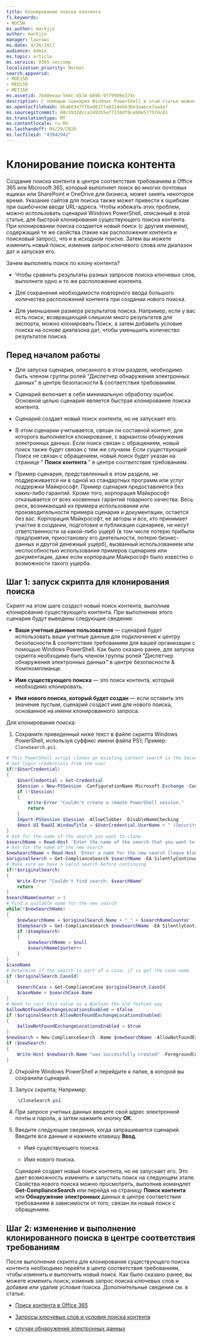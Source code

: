 ```yaml
---
title: Клонирование поиска контента
f1.keywords:
- NOCSH
ms.author: markjjo
author: markjjo
manager: laurawi
ms.date: 4/26/2017
audience: Admin
ms.topic: article
ms.service: O365-seccomp
localization_priority: Normal
search.appverid:
- MOE150
- MED150
- MET150
ms.assetid: 7b40eeaa-544c-4534-b89b-9f79998e374c
description: С помощью сценария Windows PowerShell в этой статье можно быстро клонировать существующий поиск контента в центре соответствия требованиям в Office 365 или Microsoft 365. При клонировании поиска создается новый поиск (с новым именем), содержащий те же свойства, что и исходный Поиск. После этого вы можете изменить новый поиск, изменив запрос ключевых слов или диапазон дат, а затем выполнив его.
ms.openlocfilehash: bba683e7ffbad6177a6214ebb36e3aaece7aada7
ms.sourcegitcommit: 60c1932dcca249355ef7134df0ceb0e57757dc81
ms.translationtype: MT
ms.contentlocale: ru-RU
ms.lasthandoff: 04/29/2020
ms.locfileid: "43942942"
---
```

# <a name="clone-a-content-search"></a>Клонирование поиска контента

Создание поиска контента в центре соответствия требованиям в Office 365 или Microsoft 365, который выполняет поиск во многих почтовых ящиках или SharePoint и OneDrive для бизнеса, может занять некоторое время. Указание сайтов для поиска также может привести к ошибкам при ошибочном вводе URL-адреса. Чтобы избежать этих проблем, можно использовать сценарий Windows PowerShell, описанный в этой статье, для быстрой клонирования существующего поиска контента. При клонировании поиска создается новый поиск (с другим именем), содержащий те же свойства (такие как расположения контента и поисковый запрос), что и в исходном поиске. Затем вы можете изменить новый поиск, изменив запрос ключевого слова или диапазон дат и запуская его.
  
Зачем выполнять поиск по клону контента?
  
- Чтобы сравнить результаты разных запросов поиска ключевых слов, выполните одно и то же расположение контента.
    
- Для сохранения необходимости повторного ввода большого количества расположений контента при создании нового поиска.
    
- Для уменьшения размера результатов поиска. Например, если у вас есть поиск, возвращающий слишком много результатов для экспорта, можно клонировать Поиск, а затем добавить условие поиска на основе диапазона дат, чтобы уменьшить количество результатов поиска.
  
## <a name="before-you-begin"></a>Перед началом работы

- Для запуска сценария, описанного в этом разделе, необходимо быть членом группы ролей "Диспетчер обнаружения электронных данных" в центре безопасности & соответствия требованиям.
    
- Сценарий включает в себя минимальную обработку ошибок. Основной целью сценария является быстрая клонирование поиска контента.
    
- Сценарий создает новый поиск контента, но не запускает его.
    
- В этом сценарии учитывается, связан ли составной контент, для которого выполняется клонирование, с вариантом обнаружения электронных данных. Если поиск связан с обращением, новый поиск также будет связан с тем же случаем. Если существующий Поиск не связан с обращением, новый поиск будет указан на странице " **Поиск контента** " в центре соответствия требованиям. 
    
- Пример сценария, представленный в этом разделе, не поддерживается ни в одной из стандартных программ или услуг поддержки Майкрософт. Пример сценария предоставляется без каких-либо гарантий. Кроме того, корпорация Майкрософт отказывается от всех косвенных гарантий товарного качества. Весь риск, возникающий из примера использования или производительности примера сценария и документации, остается без вас. Корпорация Майкрософт, ее авторы и все, кто принимает участие в создании, подготовке и публикации сценариев, не несут ответственности за какой-либо ущерб (в том числе потерю прибыли предприятия, приостановку его деятельности, потерю бизнес-данных и другой денежный ущерб), вызванный использованием или неспособностью использования примеров сценариев или документации, даже если корпорации Майкрософт было известно о возможности такого ущерба.
  
## <a name="step-1-run-the-script-to-clone-a-search"></a>Шаг 1: запуск скрипта для клонирования поиска

Скрипт на этом шаге создаст новый поиск контента, выполнив клонирование существующего контента. При выполнении этого сценария будут выведены следующие сведения:
  
- **Ваши учетные данные пользователя** — сценарий будет использовать ваши учетные данные для подключения к центру безопасности & соответствия требованиям для вашей организации с помощью Windows PowerShell. Как было сказано ранее, для запуска скрипта необходимо быть членом группы ролей "Диспетчер обнаружения электронных данных" в центре безопасности & Компкомплианце. 
    
- **Имя существующего поиска** — это поиск контента, который необходимо клонировать. 
    
- **Имя нового поиска, который будет создан** — если оставить это значение пустым, сценарий создаст имя для нового поиска, основанное на имени клонированного запроса. 
    
Для клонирования поиска:
  
1. Сохраните приведенный ниже текст в файле скрипта Windows PowerShell, используя суффикс имени файла PS1; Пример: `CloneSearch.ps1`.
    
  ```powershell
  # This PowerShell script clones an existing content search in the Security &amp; Compliance Center.
  # Get login credentials from the user
  if(!$UserCredential)
  {
      $UserCredential = Get-Credential
      $Session = New-PSSession -ConfigurationName Microsoft.Exchange -ConnectionUri https://ps.compliance.protection.outlook.com/powershell-liveid -Credential $UserCredential -Authentication Basic -AllowRedirection
      if (!$Session)
      {
          Write-Error "Couldn't create a remote PowerShell session."
          return
      }
      Import-PSSession $Session -AllowClobber -DisableNameChecking
      $Host.UI.RawUI.WindowTitle = $UserCredential.UserName + " (Security & Compliance Center)"
  }
  # Ask for the name of the search you want to clone
  $searchName = Read-Host 'Enter the name of the search that you want to clone'
  # Ask for the name of the new search
  $newSearchName = Read-Host 'Enter a name for the new search [leave blank to automatically generate a name]'
  $originalSearch = Get-ComplianceSearch $searchName -EA SilentlyContinue
  # Make sure we have a valid search before continuing
  if(!$originalSearch)
  {
      Write-Error "Couldn't find search: $searchName"
      return
  }
  $searchNameCounter = 1
  # Find a suitable name for the new search
  while(!$newSearchName)
  {
      $newSearchName = $originalSearch.Name + "_" + $searchNameCounter
      $tempSearch = Get-ComplianceSearch $newSearchName -EA SilentlyContinue
      if ($tempSearch)
      {
          $newSearchName = $null
          $searchNameCounter++
      }
  }
  $caseName
  # Determine if the search is part of a case; if so get the case name
  if ($originalSearch.CaseId)
  {
      $searchCase = Get-ComplianceCase $originalSearch.CaseId
      $caseName = $searchCase.Name
  }
  # Need to cast this value as a Boolean the old fashion way
  $allowNotFoundExchangeLocationsEnabled = $false
  if ($originalSearch.AllowNotFoundExchangeLocationsEnabled)
  {
      $allowNotFoundExchangeLocationsEnabled = $true
  }
  $newSearch = New-ComplianceSearch -Name $newSearchName -AllowNotFoundExchangeLocationsEnabled $allowNotFoundExchangeLocationsEnabled -Case $caseName -ContentMatchQuery $originalSearch.ContentMatchQuery -Description $originalSearch.Description -ExchangeLocation $originalSearch.ExchangeLocation -ExchangeLocationExclusion $originalSearch.ExchangeLocationExclusion -Language $originalSearch.Language -SharePointLocation $originalSearch.SharePointLocation -SharePointLocationExclusion $originalSearch.SharePointLocationExclusion -PublicFolderLocation $originalSearch.PublicFolderLocation
  if ($newSearch)
  {
      Write-Host $newSearch.Name "was successfully created" -ForegroundColor Yellow
  }
  ```

2. Откройте Windows PowerShell и перейдите к папке, в которой вы сохранили сценарий.
    
3. Запуск скрипта; Например:
    
    ```powershell
    .\CloneSearch.ps1
    ```

4. При запросе учетных данных введите свой адрес электронной почты и пароль, а затем нажмите кнопку **ОК**.
    
5. Введите следующие сведения, когда запрашивается сценарий. Введите все данные и нажмите клавишу **Ввод**.
    
    - Имя существующего поиска.
    
    - Имя нового поиска.
    
    Сценарий создает новый поиск контента, но не запускает его. Это дает возможность изменить и запустить поиск на следующем этапе. Свойства нового поиска можно просмотреть, выполнив командлет **Get-ComplianceSearch** или перейдя на страницу **Поиск контента** или **Обнаружение электронных** данных в центре соответствия требованиям в зависимости от того, связан ли новый поиск с обращением. 
  
## <a name="step-2-edit-and-run-the-cloned-search-in-the-compliance-center"></a>Шаг 2: изменение и выполнение клонированного поиска в центре соответствия требованиям

После выполнения скрипта для клонирования существующего поиска контента необходимо перейти в центр соответствия требованиям, чтобы изменить и выполнить новый поиск. Как было сказано ранее, вы можете изменить поиск, изменив запрос поиска ключевых слов и добавив или удалив условия поиска. Дополнительные сведения см. в статье:
  
- [Поиск контента в Office 365](content-search.md)
    
- [Запросы ключевых слов и условия поиска контента](keyword-queries-and-search-conditions.md)
    
- [случаи обнаружения электронных данных](ediscovery-cases.md)
